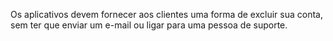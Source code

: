 Os aplicativos devem fornecer aos clientes uma forma de excluir sua conta, sem ter que enviar um e-mail ou ligar para uma pessoa de suporte.
